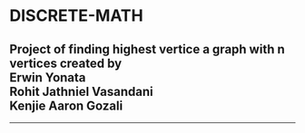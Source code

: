 # DISCRETE-MATH
Project of finding highest vertice a graph with n vertices created by <br>
Erwin Yonata <br>
Rohit Jathniel Vasandani <br>
Kenjie Aaron Gozali <br>
---
---
